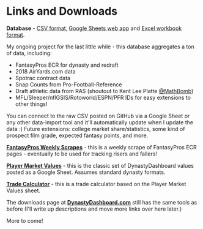 # Links and Downloads

**Database** - [CSV format](https://github.com/tanho63/dynastyprocess/blob/master/files/database.csv), [Google Sheets web app](https://docs.google.com/spreadsheets/d/1akIogYK9vXDcJQH440LCIJU_2ExKiB4MPfODVIM-0ZE/copy) and [Excel workbook format](https://github.com/tanho63/dynastyprocess/blob/master/files/database-excel-macro.xlsm). 

My ongoing project for the last little while - this database aggregates a ton of data, including:

- FantasyPros ECR for dynasty and redraft
- 2018 AirYards.com data
- Spotrac contract data
- Snap Counts from Pro-Football-Reference
- Draft athletic data from RAS (shoutout to Kent Lee Platte [@MathBomb](https://twitter.com/MathBomb))
- MFL/Sleeper/nflGSIS/Rotoworld/ESPN/PFR IDs for easy extensions to other things! 

You can connect to the raw CSV posted on GitHub via a Google Sheet or any other data-import tool and it'll automatically update when I update the data :) Future extensions: college market share/statistics, some kind of prospect film grade, expected fantasy points, and more.

[**FantasyPros Weekly Scrapes**](https://github.com/tanho63/dynastyprocess/tree/master/files/fantasypros%20weekly%20scrapes) - this is a weekly scrape of FantasyPros ECR pages - eventually to be used for tracking risers and fallers!

[**Player Market Values**](https://dynastydashboard.tanho.ca/downloads/values) - this is the classic set of DynastyDashboard values posted as a Google Sheet. Assumes standard dynasty formats. 

[**Trade Calculator**](https://dynastydashboard.tanho.ca/downloads/calculator) - this is a trade calculator based on the Player Market Values sheet. 

The downloads page at [**DynastyDashboard.com**](http://www.dynastydashboard.com/downloads) still has the same tools as before (I'll write up descriptions and move more links over here later.)


More to come!
